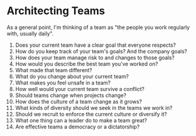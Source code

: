 # Architecting Teams

As a general point, I'm thinking of a team as "the people you work regularly with, usually daily".

1. Does your current team have a clear goal that everyone respects?
1. How do you keep track of your team's goals? And the company goals?
1. How does your team manage risk to and changes to those goals?
1. How would you describe the best team you've worked on?
1. What made that team different?
1. What do you change about your current team?
1. What makes you feel unsafe in a team? 
1. How well would your current team survive a conflict?
1. Should teams change when projects change?
1. How does the culture of a team change as it grows?
1. What kinds of diversity should we seek in the teams we work in? 
1. Should we recruit to enforce the current culture or diversify it?
1. What one thing can a leader do to make a team great?
1. Are effective teams a democracy or a dictatorship? 
